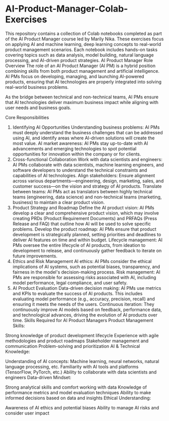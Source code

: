 # AI-Product-Manager-Colab-Exercises
This repository contains a collection of Colab notebooks completed as part of the AI Product Manager course led by Marily Nika. These exercises focus on applying AI and machine learning, deep learning concepts to real-world product management scenarios. Each notebook includes hands-on tasks covering topics such as data analysis, model building, natural language processing, and AI-driven product strategies.
AI Product Manager Role
Overview
The role of an AI Product Manager (AI PM) is a hybrid position combining skills from both product management and artificial intelligence. AI PMs focus on developing, managing, and launching AI-powered products, ensuring that AI technologies are properly integrated into solving real-world business problems.

As the bridge between technical and non-technical teams, AI PMs ensure that AI technologies deliver maximum business impact while aligning with user needs and business goals.

Core Responsibilities
1. Identifying AI Opportunities
Understanding business problems: AI PMs must deeply understand the business challenges that can be addressed using AI, and identify areas where AI-driven solutions will create the most value.
AI market awareness: AI PMs stay up-to-date with AI advancements and emerging technologies to spot potential opportunities for innovation within the company or for clients.
2. Cross-functional Collaboration
Work with data scientists and engineers: AI PMs collaborate with data scientists, machine learning engineers, and software developers to understand the technical constraints and capabilities of AI technologies.
Align stakeholders: Ensure alignment across various departments—engineering, design, marketing, sales, and customer success—on the vision and strategy of AI products.
Translate between teams: AI PMs act as translators between highly technical teams (engineering, data science) and non-technical teams (marketing, business) to maintain a clear product vision.
3. Product Strategy and Roadmap
Define the AI product vision: AI PMs develop a clear and comprehensive product vision, which may involve creating PRDs (Product Requirement Documents) and PRFAQs (Press Release and FAQ) that outline how AI will be used to solve specific problems.
Develop the product roadmap: AI PMs ensure that product development is strategically planned, setting priorities and deadlines to deliver AI features on time and within budget.
Lifecycle management: AI PMs oversee the entire lifecycle of AI products, from ideation to development to release, and continuously gather feedback to iterate on future improvements.
4. Ethics and Risk Management
AI ethics: AI PMs consider the ethical implications of AI systems, such as potential biases, transparency, and fairness in the model's decision-making process.
Risk management: AI PMs are responsible for assessing risks associated with AI, including model performance, legal compliance, and user safety.
5. AI Product Evaluation
Data-driven decision making: AI PMs use metrics and KPIs to evaluate the success of AI products. This includes evaluating model performance (e.g., accuracy, precision, recall) and ensuring it meets the needs of the users.
Continuous iteration: They continuously improve AI models based on feedback, performance data, and technological advances, driving the evolution of AI products over time.
Skills Required for AI Product Managers
Product Management Skills:

Strong knowledge of product development lifecycle
Experience with agile methodologies and product roadmaps
Stakeholder management and communication
Problem-solving and prioritization
AI & Technical Knowledge:

Understanding of AI concepts: Machine learning, neural networks, natural language processing, etc.
Familiarity with AI tools and platforms (TensorFlow, PyTorch, etc.)
Ability to collaborate with data scientists and engineers
Data-driven Mindset:

Strong analytical skills and comfort working with data
Knowledge of performance metrics and model evaluation techniques
Ability to make informed decisions based on data and insights
Ethical Understanding:

Awareness of AI ethics and potential biases
Ability to manage AI risks and consider user impact
